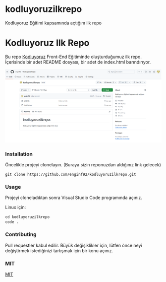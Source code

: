 # kodluyoruzilkrepo
Kodluyoruz Eğitimi kapsamında açtığım ilk repo


# **Kodluyoruz Ilk Repo**
Bu repo [Kodluyoruz](https://kodluyoruz.org) Front-End Eğitiminde oluşturduğumuz ilk repo. İçerisinde bir adet README dosyası, bir adet de index.html barındırıyor.

![Projemizin Görseli](img/kodluyoruzilkrepo.png)

### **Installation**
Öncelikle projeyi clonelayın. (Buraya sizin reponuzdan aldığınız link gelecek)       
```
git clone https://github.com/enginf92/kodluyoruzilkrepo.git
```

### **Usage**
Projeyi cloneladıktan sonra Visual Studio Code programında açınız.

Linux için:
```
cd kodluyoruzilkrepo                           
code .
```

### **Contributing**
Pull requestler kabul edilir. Büyük değişiklikler için, lütfen önce neyi değiştirmek istediğinizi tartışmak için bir konu açınız.

### **MIT**
[MIT](https://web.mit.edu)